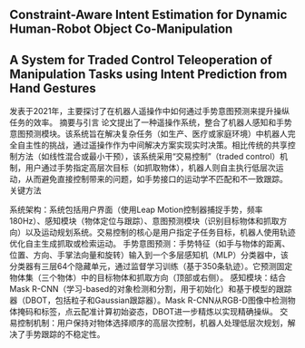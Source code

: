 ## Constraint-Aware Intent Estimation for Dynamic Human-Robot Object Co-Manipulation

## A System for Traded Control Teleoperation of Manipulation Tasks using Intent Prediction from Hand Gestures
发表于2021年，主要探讨了在机器人遥操作中如何通过手势意图预测来提升操纵任务的效率。
摘要与引言
论文提出了一种遥操作系统，整合了机器人感知和手势意图预测模块。该系统旨在解决复杂任务（如生产、医疗或家庭环境）中机器人完全自主性的挑战，通过遥操作作为中间解决方案实现实时决策。相比传统的共享控制方法（如线性混合或最小干预），该系统采用“交易控制”（traded control）机制，用户通过手势指定高层次目标（如抓取物体），机器人则自主执行低层次运动，从而避免直接控制带来的问题，如手势接口的运动学不匹配和不一致跟踪。
关键方法

系统架构：系统包括用户界面（使用Leap Motion控制器捕捉手势，频率180Hz）、感知模块（物体定位与跟踪）、意图预测模块（识别目标物体和抓取方向）以及运动规划系统。交易控制的核心是用户指定子任务目标，机器人使用轨迹优化自主生成抓取或检索运动。
手势意图预测：手势特征（如手与物体的距离、位置、方向、手掌法向量和旋转）输入到一个多层感知机（MLP）分类器中，该分类器有三层64个隐藏单元，通过监督学习训练（基于350条轨迹）。它预测固定物体集（三个物体）中的目标物体和抓取方向（顶部或右侧）。
感知模块：结合Mask R-CNN（学习-based的对象检测和分割，用于初始化）和基于模型的跟踪器（DBOT，包括粒子和Gaussian跟踪器）。Mask R-CNN从RGB-D图像中检测物体掩码和标签，点云配准计算初始姿态，DBOT进一步精炼以实现精确操纵。
交易控制机制：用户保持对物体选择顺序的高层次控制，机器人处理低层次规划，解决了手势跟踪的不稳定性。
